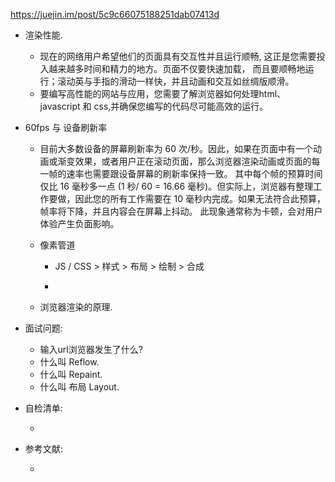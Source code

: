 https://juejin.im/post/5c9c66075188251dab07413d

* 渲染性能.

    * 现在的网络用户希望他们的页面具有交互性并且运行顺畅, 这正是您需要投入越来越多时间和精力的地方。页面不仅要快速加载，
    而且要顺畅地运行；滚动英与手指的滑动一样快，并且动画和交互如丝绸版顺滑。
    * 要编写高性能的网站与应用，您需要了解浏览器如何处理html、javascript 和 css,并确保您编写的代码尽可能高效的运行。

* 60fps 与 设备刷新率

    * 目前大多数设备的屏幕刷新率为 60 次/秒。因此，如果在页面中有一个动画或渐变效果，或者用户正在滚动页面，那么浏览器渲染动画或页面的每一帧的速率也需要跟设备屏幕的刷新率保持一致。
其中每个帧的预算时间仅比 16 毫秒多一点 (1 秒/ 60 = 16.66 毫秒)。但实际上，浏览器有整理工作要做，因此您的所有工作需要在 10 毫秒内完成。如果无法符合此预算，帧率将下降，并且内容会在屏幕上抖动。 此现象通常称为卡顿，会对用户体验产生负面影响。

    * 像素管道
        * JS / CSS > 样式 > 布局 > 绘制 > 合成
        
        *  


    * 浏览器渲染的原理.


* 面试问题:
    * 输入url浏览器发生了什么?
    * 什么叫 Reflow.
    * 什么叫 Repaint.
    * 什么叫 布局 Layout.

* 自检清单:

    *  

* 参考文献:

    * 